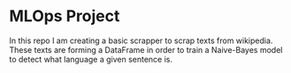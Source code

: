# MLOps Project

In this repo I am creating a basic scrapper to scrap texts from wikipedia.
These texts are forming a DataFrame in order to train a Naive-Bayes model to detect
what language a given sentence is.